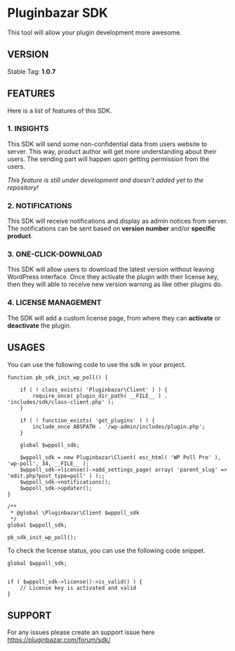 # Pluginbazar SDK

This tool will allow your plugin development more awesome.

## VERSION
Stable Tag: **1.0.7**

## FEATURES

Here is a list of features of this SDK.

### 1. INSIGHTS

This SDK will send some non-confidential data from users website to server. This way, product author will get more understanding about their users. The sending part will happen upon getting permission from the users.

_This feature is still under development and doesn't added yet to the repository!_

### 2. NOTIFICATIONS

This SDK will receive notifications and display as admin notices from server. The notifications can be sent based on **version number** and/or **specific product**.

### 3. ONE-CLICK-DOWNLOAD

This SDK will allow users to download the latest version without leaving WordPress interface. Once they activate the plugin with their license key, then they will able to receive new version warning as like other plugins do.

### 4. LICENSE MANAGEMENT

The SDK will add a custom license page, from where they can **activate** or **deactivate** the plugin.

## USAGES

You can use the following code to use the sdk in your project.

```
function pb_sdk_init_wp_poll() {

	if ( ! class_exists( 'Pluginbazar\Client' ) ) {
		require_once( plugin_dir_path( __FILE__ ) . 'includes/sdk/class-client.php' );
	}

	if ( ! function_exists( 'get_plugins' ) ) {
		include_once ABSPATH . '/wp-admin/includes/plugin.php';
	}

	global $wppoll_sdk;

	$wppoll_sdk = new Pluginbazar\Client( esc_html( 'WP Poll Pro' ), 'wp-poll', 34, __FILE__ );
	$wppoll_sdk->license()->add_settings_page( array( 'parent_slug' => 'edit.php?post_type=poll' ) );;
	$wppoll_sdk->notifications();
	$wppoll_sdk->updater();
}

/**
 * @global \Pluginbazar\Client $wppoll_sdk
 */
global $wppoll_sdk;

pb_sdk_init_wp_poll();
```

To check the license status, you can use the following code snippet.

```
global $wppoll_sdk;


if ( $wppoll_sdk->license()->is_valid() ) {
	// License key is activated and valid
}
```

## SUPPORT

For any issues please create an support issue here https://pluginbazar.com/forum/sdk/

    
